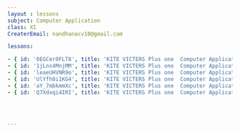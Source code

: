 ```yaml
--- 
layout : lessons 
subject: Computer Application
class: XI
CreaterEmail: nandhanacv10@gmail.com

lessons: 

- { id: '0EGCer0FLT8', title: 'KITE VICTERS Plus one  Computer Application  Class 01 (First Bell-ഫസ്റ്റ് ബെല്‍)' }
- { id: '1jLns4MnjMM', title: 'KITE VICTERS Plus one  Computer Application  Class 02 (First Bell-ഫസ്റ്റ് ബെല്‍)' }
- { id: 'leaeUHVNR9o', title: 'KITE VICTERS Plus one  Computer Application  Class 03 (First Bell-ഫസ്റ്റ് ബെല്‍)' }
- { id: 'UlYfh0i1KG4', title: 'KITE VICTERS Plus one  Computer Application  Class 04 (First Bell-ഫസ്റ്റ് ബെല്‍)' }
- { id: 'aY_7mbkmmXc', title: 'KITE VICTERS Plus one  Computer Application  Class 05 (First Bell-ഫസ്റ്റ് ബെല്‍)' }
- { id: 'Q7Xdxqi4IRI', title: 'KITE VICTERS Plus one  Computer Application  Class 06 (First Bell-ഫസ്റ്റ് ബെല്‍)' }




---
```

